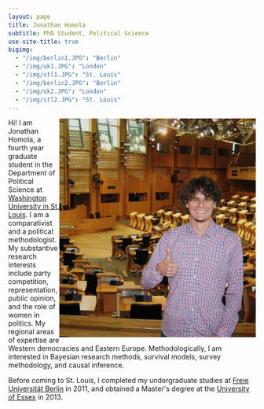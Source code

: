 ```yaml
---
layout: page
title: Jonathan Homola
subtitle: PhD Student, Political Science
use-site-title: true
bigimg:
  - "/img/berlin1.JPG": "Berlin"
  - "/img/uk1.JPG": "London"
  - "/img/stl1.JPG": "St. Louis"
  - "/img/berlin2.JPG": "Berlin"
  - "/img/uk2.JPG": "London"
  - "/img/stl2.JPG": "St. Louis"
---
```


<img align="right" height="445px" width="400px" margin-left="50px" src="/img/profile.JPG" />

Hi! I am Jonathan Homola, a fourth year graduate student in the Department of Political Science at <a href="http://polisci.wustl.edu/" target="_blank">Washington University in St. Louis</a>. I am a comparativist and a political methodologist. My substantive research interests include party competition, representation, public opinion, and the role of women in politics. My regional areas of expertise are Western democracies and Eastern Europe. Methodologically, I am interested in Bayesian research methods, survival models, survey methodology, and causal inference. 

Before coming to St. Louis, I completed my undergraduate studies at <a href="http://www.polsoz.fu-berlin.de/en/polwiss/index.html" target="_blank">Freie Universität Berlin</a> in 2011, and obtained a Master's degree at the <a href="http://www.essex.ac.uk/government/" target="_blank">University of Essex</a> in 2013.
